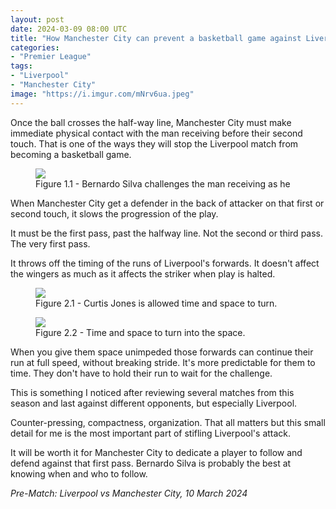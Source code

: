```yaml
---
layout: post
date: 2024-03-09 08:00 UTC
title: "How Manchester City can prevent a basketball game against Liverpool"
categories:
- "Premier League"
tags:
- "Liverpool"
- "Manchester City"
image: "https://i.imgur.com/mNrv6ua.jpeg"
---
```


Once the ball crosses the half-way line, Manchester City must make immediate physical contact with the man receiving before their second touch. That is one of the ways they will stop the Liverpool match from becoming a basketball game. 

<!---more--->

<figure>
    <img src="https://i.imgur.com/mNrv6ua.jpeg">
    <figcaption>Figure 1.1 - Bernardo Silva challenges the man receiving as he </figcaption>
</figure> 

When Manchester City get a defender in the back of attacker on that first or second touch, it slows the progression of the play. 

It must be the first pass, past the halfway line. Not the second or third pass. The very first pass. 

It throws off the timing of the runs of Liverpool's forwards. It doesn't affect the wingers as much as it affects the striker when play is halted.

<figure>
    <img src="https://i.imgur.com/tywkak9.jpeg">
    <figcaption>Figure 2.1 - Curtis Jones is allowed time and space to turn.</figcaption>
</figure> 

<figure>
    <img src="https://i.imgur.com/XGiD7CA.jpeg">
    <figcaption>Figure 2.2 - Time and space to turn into the space.</figcaption>
</figure> 

When you give them space unimpeded those forwards can continue their run at full speed, without breaking stride. It's more predictable for them to time. They don't have to hold their run to wait for the challenge. 


This is something I noticed after reviewing several matches from this season and last against different opponents, but especially Liverpool. 

Counter-pressing, compactness, organization. That all matters but this small detail for me is the most important part of stifling Liverpool's attack. 

It will be worth it for Manchester City to dedicate a player to follow and defend against that first pass. Bernardo Silva is probably the best at knowing when and who to follow. 

*Pre-Match: Liverpool vs Manchester City, 10 March 2024*